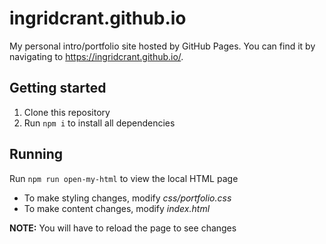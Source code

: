 # ingridcrant.github.io
My personal intro/portfolio site hosted by GitHub Pages. You can find it by navigating to https://ingridcrant.github.io/.

## Getting started
1. Clone this repository
2. Run `npm i` to install all dependencies

## Running
Run `npm run open-my-html` to view the local HTML page
- To make styling changes, modify *css/portfolio.css*
- To make content changes, modify *index.html*

**NOTE:** You will have to reload the page to see changes